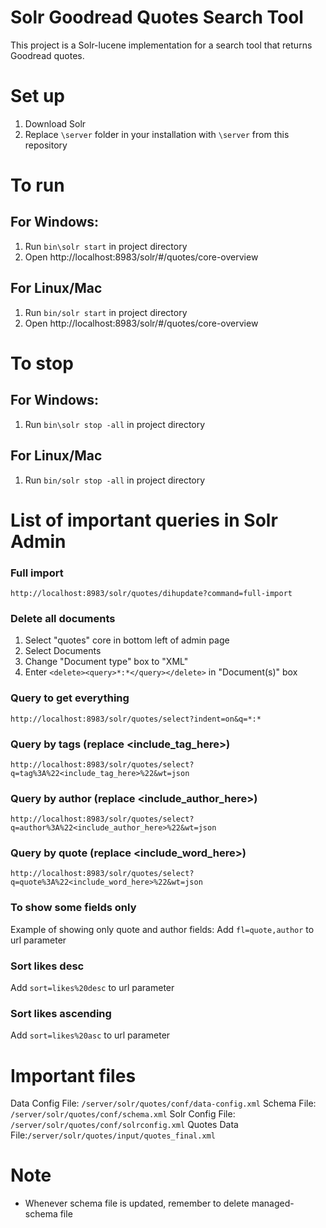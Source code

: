 # Solr Goodread Quotes Search Tool
This project is a Solr-lucene implementation for a search tool that returns Goodread quotes.

# Set up
1. Download Solr
2. Replace `\server` folder in your installation with `\server` from this repository

# To run
## For Windows:
1. Run `bin\solr start` in project directory
2. Open http://localhost:8983/solr/#/quotes/core-overview

## For Linux/Mac
1. Run `bin/solr start` in project directory
2. Open http://localhost:8983/solr/#/quotes/core-overview

# To stop
## For Windows:
1. Run `bin\solr stop -all` in project directory

## For Linux/Mac
1. Run `bin/solr stop -all` in project directory



# List of important queries in Solr Admin
### Full import
`http://localhost:8983/solr/quotes/dihupdate?command=full-import`

### Delete all documents
1. Select "quotes" core in bottom left of admin page
2. Select Documents
3. Change "Document type" box to "XML"
4. Enter `<delete><query>*:*</query></delete>` in "Document(s)" box

### Query to get everything
`http://localhost:8983/solr/quotes/select?indent=on&q=*:*`

### Query by tags (replace <include_tag_here>)
`http://localhost:8983/solr/quotes/select?q=tag%3A%22<include_tag_here>%22&wt=json`

### Query by author (replace <include_author_here>)
`http://localhost:8983/solr/quotes/select?q=author%3A%22<include_author_here>%22&wt=json`

### Query by quote (replace <include_word_here>)
`http://localhost:8983/solr/quotes/select?q=quote%3A%22<include_word_here>%22&wt=json`

### To show some fields only
Example of showing only quote and author fields:
Add `fl=quote,author` to url parameter

### Sort likes desc
Add `sort=likes%20desc` to url parameter

### Sort likes ascending
Add `sort=likes%20asc` to url parameter

# Important files
Data Config File: `/server/solr/quotes/conf/data-config.xml`
Schema File: `/server/solr/quotes/conf/schema.xml`
Solr Config File: `/server/solr/quotes/conf/solrconfig.xml`
Quotes Data File:`/server/solr/quotes/input/quotes_final.xml`

# Note
- Whenever schema file is updated, remember to delete managed-schema file
